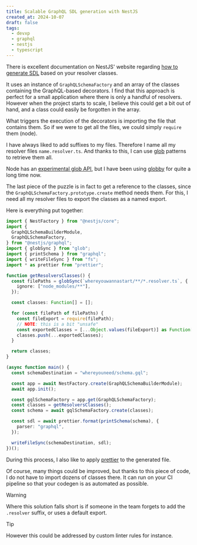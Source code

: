 ```yaml
---
title: Scalable GraphQL SDL generation with NestJS
created_at: 2024-10-07
draft: false
tags:
  - devxp
  - graphql
  - nestjs
  - typescript
---
```


There is excellent documentation on NestJS' website regarding [how to generate SDL](https://docs.nestjs.com/graphql/generating-sdl) based on your resolver classes.

It uses an instance of `GraphQLSchemaFactory` and an array of the classes containing the GraphQL-based decorators.
I find that this approach is perfect for a small application where there is only a handful of resolvers.
However when the project starts to scale, I believe this could get a bit out of hand, and a class could easily be forgotten in the array.

What triggers the execution of the decorators is importing the file that contains them. So if we were to get all the files, we could simply `require` them (node).

I have always liked to add suffixes to my files. Therefore I name all my resolver files `name.resolver.ts`.
And thanks to this, I can use [glob](<https://en.wikipedia.org/wiki/Glob_(programming)>) patterns to retrieve them all.

Node has an [experimental glob API](https://nodejs.org/api/fs.html#fspromisesglobpattern-options), but I have been using [globby](https://github.com/sindresorhus/globby) for quite a long time now.

The last piece of the puzzle is in fact to get a reference to the classes, since the `GraphQLSchemaFactory.prototype.create` method needs them.
For this, I need all my resolver files to export the classes as a named export.

Here is everything put together:

```typescript
import { NestFactory } from "@nestjs/core";
import {
  GraphQLSchemaBuilderModule,
  GraphQLSchemaFactory,
} from "@nestjs/graphql";
import { globSync } from "glob";
import { printSchema } from "graphql";
import { writeFileSync } from "fs";
import * as prettier from "prettier";

function getResolversClasses() {
  const filePaths = globSync(`whereyouwannastart/**/*.resolver.ts`, {
    ignore: ["node_modules/**"],
  });

  const classes: Function[] = [];

  for (const filePath of filePaths) {
    const fileExport = require(filePath);
    // NOTE: this is a bit "unsafe"
    const exportedClasses = [...Object.values(fileExport)] as Function[];
    classes.push(...exportedClasses);
  }

  return classes;
}

(async function main() {
  const schemaDestination = "whereyouneed/schema.gql";

  const app = await NestFactory.create(GraphQLSchemaBuilderModule);
  await app.init();

  const gqlSchemaFactory = app.get(GraphQLSchemaFactory);
  const classes = getResolversClasses();
  const schema = await gqlSchemaFactory.create(classes);

  const sdl = await prettier.format(printSchema(schema), {
    parser: "graphql",
  });

  writeFileSync(schemaDestination, sdl);
})();
```

During this process, I also like to apply [prettier](https://prettier.io/) to the generated file.

Of course, many things could be improved, but thanks to this piece of code, I do not have to import dozens of classes there. It can run on your CI pipeline so that your codegen is as automated as possible.

> [!warning]
> Where this solution falls short is if someone in the team forgets to add the `.resolver` suffix, or uses a default export.
>
> > [!tip]
> > However this could be addressed by custom linter rules for instance.
